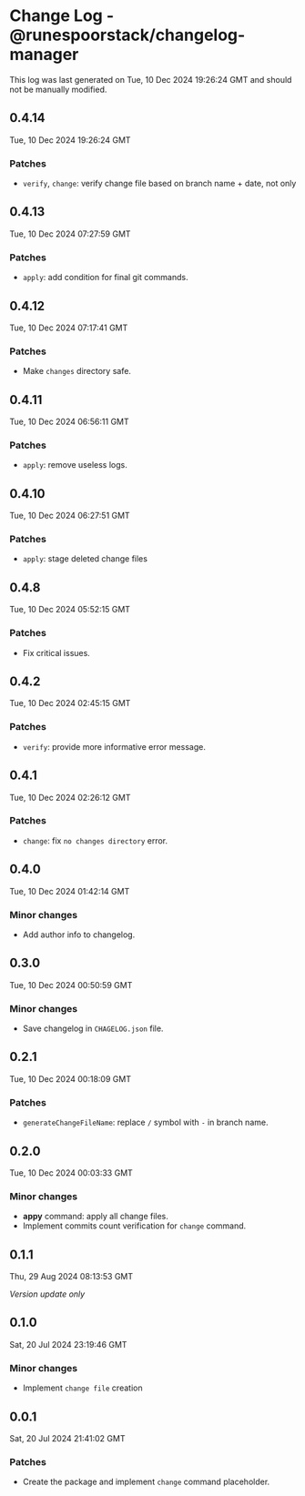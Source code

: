 # Change Log - @runespoorstack/changelog-manager

This log was last generated on Tue, 10 Dec 2024 19:26:24 GMT and should not be manually modified.

## 0.4.14
Tue, 10 Dec 2024 19:26:24 GMT

### Patches

- `verify`, `change`: verify change file based on branch name + date, not only

## 0.4.13
Tue, 10 Dec 2024 07:27:59 GMT

### Patches

- `apply`: add condition for final git commands.

## 0.4.12
Tue, 10 Dec 2024 07:17:41 GMT

### Patches

- Make `changes` directory safe.

## 0.4.11
Tue, 10 Dec 2024 06:56:11 GMT

### Patches

- `apply`: remove useless logs.

## 0.4.10
Tue, 10 Dec 2024 06:27:51 GMT

### Patches

- `apply`: stage deleted change files

## 0.4.8
Tue, 10 Dec 2024 05:52:15 GMT

### Patches

- Fix critical issues.

## 0.4.2
Tue, 10 Dec 2024 02:45:15 GMT

### Patches

- `verify`: provide more informative error message.

## 0.4.1
Tue, 10 Dec 2024 02:26:12 GMT

### Patches

- `change`: fix `no changes directory` error.

## 0.4.0
Tue, 10 Dec 2024 01:42:14 GMT

### Minor changes

- Add author info to changelog.

## 0.3.0
Tue, 10 Dec 2024 00:50:59 GMT

### Minor changes

- Save changelog in `CHAGELOG.json` file.

## 0.2.1
Tue, 10 Dec 2024 00:18:09 GMT

### Patches

- `generateChangeFileName`: replace `/` symbol with `-` in branch name.

## 0.2.0
Tue, 10 Dec 2024 00:03:33 GMT

### Minor changes

- **appy** command: apply all change files.
- Implement commits count verification for `change` command.

## 0.1.1
Thu, 29 Aug 2024 08:13:53 GMT

_Version update only_

## 0.1.0
Sat, 20 Jul 2024 23:19:46 GMT

### Minor changes

- Implement `change file` creation

## 0.0.1
Sat, 20 Jul 2024 21:41:02 GMT

### Patches

- Create the package and implement `change` command placeholder.

